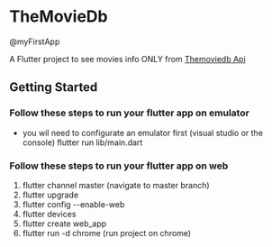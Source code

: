 # TheMovieDb

@myFirstApp

A Flutter project to see movies info ONLY from [Themoviedb Api](www.themoviedb.org)

## Getting Started

### Follow these steps to run your flutter app on emulator

- you wil need to configurate an emulator first (visual studio or the console)
  flutter run lib/main.dart

### Follow these steps to run your flutter app on web

1. flutter channel master (navigate to master branch)
2. flutter upgrade
3. flutter config --enable-web
4. flutter devices
5. flutter create web_app
6. flutter run -d chrome (run project on chrome)
